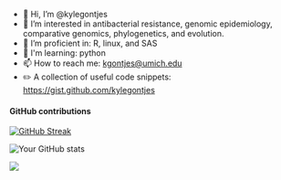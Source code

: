 - 👋 Hi, I’m @kylegontjes
- 👀 I’m interested in antibacterial resistance, genomic epidemiology, comparative genomics, phylogenetics, and evolution.
- 🌱 I’m proficient in: R, linux, and SAS
- 🌱 I'm learning: python
- 📫 How to reach me: kgontjes@umich.edu
- :pencil2: A collection of useful code snippets: https://gist.github.com/kylegontjes

<h4> GitHub contributions </h4>

[![GitHub Streak](https://github-readme-streak-stats.herokuapp.com?user=kylegontjes&theme=dark&ring=fb4362&file=fb4362&currStreakNum=fb4362&currStreakLabel=fb4362&hide_border=true)](https://git.io/streak-stats)

![Your GitHub stats](https://github-readme-stats.vercel.app/api?username=kylegontjes&hide_border=true&show_icons=true&bg_color=151515&title_color=fb4362&icon_color=fb4362&text_bold=false&text_color=9e9e9e)

![](https://komarev.com/ghpvc/?username=kylegontjes&color=red)
